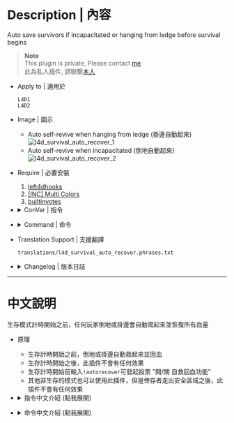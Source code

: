 # Description | 內容
Auto save survivors if incapacitated or hanging from ledge before survival begins

> __Note__ <br/>
This plugin is private, Please contact [me](https://github.com/fbef0102/Game-Private_Plugin#私人插件列表-private-plugins-list)<br/>
此為私人插件, 請聯繫[本人](https://github.com/fbef0102/Game-Private_Plugin#私人插件列表-private-plugins-list)

* Apply to | 適用於
	```
	L4D1
	L4D2
	```

* Image | 圖示
	* Auto self-revive when hanging from ledge (掛邊自動起來)
	<br/>![l4d_survival_auto_recover_1](image/l4d_survival_auto_recover_1.gif)
	* Auto self-revive when incapacitated (倒地自動起來)
	<br/>![l4d_survival_auto_recover_2](image/l4d_survival_auto_recover_2.gif)

* Require | 必要安裝
	1. [left4dhooks](https://forums.alliedmods.net/showthread.php?t=321696)
	2. [[INC] Multi Colors](https://github.com/fbef0102/L4D1_2-Plugins/releases/tag/Multi-Colors)
	3. [builtinvotes](https://github.com/fbef0102/Game-Private_Plugin/releases/tag/builtinvotes)

* <details><summary>ConVar | 指令</summary>

    * cfg/sourcemod/l4d_survival_auto_recover.cfg
        ```php
		// 0=Plugin off, 1=Plugin on.
		l4d_survival_auto_recover_enable "1"

		// Delay to start another a autorecover vote after vote ends.
		l4d_survival_auto_recover_delay "60"

		// Numbers of real survivor and infected player required to start a autorecover vote.
		l4d_survival_auto_recover_required "2"

		// If 1, players can not call autorecover vote after game starts (survivors leaving saferoom / survival or scavenge begins)
		l4d_survival_auto_recover_game_block "1"

		// Enable autorecover by default in survival mode? [1-Enable/0-Disable]
		l4d_survival_auto_recover_survival_default_value "1"

		// Enable autorecover by default in non-survival mode? [1-Enable/0-Disable]
		l4d_survival_auto_recover_non-survival_default_value "0"

		// Auto save survivors if 1: Incap, 2: Hang from ledge, 3: Both
		l4d_survival_auto_recover_save_type "3"
        ```
</details>

* <details><summary>Command | 命令</summary>

	* **Calls a vote to enable / disable autorecover**
		```php
		sm_autorecover
		```
</details>

* Translation Support | 支援翻譯
	```
	translations/l4d_survival_auto_recover.phrases.txt
	```

* <details><summary>Changelog | 版本日誌</summary>

	* v1.3 (2024-11-15)
		* Optimize code

	* v1.2 (2024-9-3)
		* Add translation file

	* v1.1 (2023-2-2)
		* Add a cvar ```l4d_survival_auto_recover_non-survival_default_value```
		* Support other game mode
		
	* v1.0
		* Initial Release
</details>

- - - -
# 中文說明
生存模式計時開始之前，任何玩家倒地或掛邊會自動爬起來並恢復所有血量

* 原理
	* 生存計時開始之前，倒地或掛邊自動救起來並回血
	* 生存計時開始之後，此插件不會有任何效果
	* 生存計時開始前輸入```!autorecover```可發起投票 "開/關 自救回血功能"
	* 其他非生存的模式也可以使用此插件，但是倖存者走出安全區域之後，此插件不會有任何效果

* <details><summary>指令中文介紹 (點我展開)</summary>

    * cfg/sourcemod/l4d_survival_auto_recover.cfg
        ```php
		// 0=關閉插件, 1=啟動插件
		l4d_survival_auto_recover_enable "1"

		// 可以發起下次投票的冷卻時間
		l4d_survival_auto_recover_delay "60"

		// 至少需要的真人倖存者/特感數量在場，才能發起投票 "開/關 自救回血功能"
		l4d_survival_auto_recover_required "2"

		// 為1時，遊戲開始後不能發起投票 (倖存者離開安全區域 / 生存或清道夫模式計時開始)
		l4d_survival_auto_recover_game_block "1"

		// 在生存模式下自動啟動此插件? [1-啟用/0-不啟用]
		l4d_survival_auto_recover_survival_default_value "1"

		// 在非生存模式下自動啟動此插件? [1-啟用/0-不啟用]
		l4d_survival_auto_recover_non-survival_default_value "0"

		// 自救回血功能適用以下情況 1: 倒地時, 2: 掛邊時, 3: 兩者皆是
		l4d_survival_auto_recover_save_type "3"
        ```
</details>

* <details><summary>命令中文介紹 (點我展開)</summary>

	* **發起投票 開/關 自救回血功能 (遊戲開始之前)**
		```php
		sm_autorecover
		```
</details>